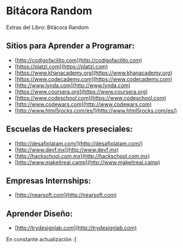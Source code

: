# Bitácora Random

Extras del Libro: Bitácora Random

## Sitios para Aprender a Programar:

- [http://codigofacilito.com](http://codigofacilito.com)
- [https://platzi.com](https://platzi.com)
- [https://www.khanacademy.org](https://www.khanacademy.org)
- [https://www.codecademy.com](https://www.codecademy.com)
- [http://www.lynda.com](http://www.lynda.com)
- [https://www.coursera.org](https://www.coursera.org)
- [https://www.codeschool.com](https://www.codeschool.com)
- [http://www.codewars.com](http://www.codewars.com)
- [http://www.html5rocks.com/es/](http://www.html5rocks.com/es/)

## Escuelas de Hackers preseciales:

- [http://desafiolatam.com/](http://desafiolatam.com/)
- [http://www.devf.mx](http://www.devf.mx)
- [http://hackschool.com.mx](http://hackschool.com.mx)
- [http://www.makeitreal.camp](http://www.makeitreal.camp)

 
## Empresas Internships:

- [http://nearsoft.com](http://nearsoft.com)

## Aprender Diseño:

- [http://trydesignlab.com](http://trydesignlab.com)




En constante actualización :]

